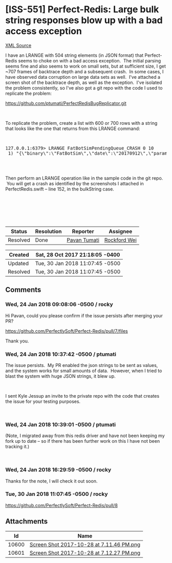 # [ISS-551] Perfect-Redis:  Large bulk string responses blow up with a bad access exception

[XML Source](../xml/ISS-551.xml)
<p><p>I have an LRANGE with 504 string elements (in JSON format) that Perfect-Redis seems to choke on with a bad access exception.  The initial parsing seems fine and also seems to work on small sets, but at sufficient size, I get ~707 frames of backtrace depth and a subsequent crash.  In some cases, I have observed data corruption on large data sets as well.  I've attached a screen shot of the backtrace depth, as well as the exception.  I've isolated the problem consistently, so I've also got a git repo with the code I used to replicate the problem:</p>

<p><a href="https://github.com/ptumati/PerfectRedisBugReplicator.git" class="external-link" rel="nofollow">https://github.com/ptumati/PerfectRedisBugReplicator.git</a></p>

<p> </p>

<p>To replicate the problem, create a list with 600 or 700 rows with a string that looks like the one that returns from this LRANGE command:</p>

<p> </p>
<div class="preformatted panel" style="border-width: 1px;"><div class="preformattedContent panelContent">
<pre>127.0.0.1:6379&gt; LRANGE FatBotSimPendingQueue_CRASH 0 10
 1) "{\"binary\":\"FatBotSim\",\"date\":\"20170912\",\"parameters\":[\"--symbol=PG\",\"--db=20170912_PG\",\"--date=20170912\",\"--preset=0\",\"--outliermode=0\"]}"
 
</pre>
</div></div>
<p> </p>

<p>Then perform an LRANGE operation like in the sample code in the git repo.  You will get a crash as identified by the screenshots I attached in PerfectRedis.swift – line 152, in the bulkString case.</p>

<p> </p>

<p> </p>

<p> </p></p>





Status|Resolution|Reporter|Assignee
------|----------|--------|--------
Resolved|Done|[Pavan Tumati](ptumati)|[Rockford Wei]($rocky)





Created|Sat, 28 Oct 2017 21:18:05 -0400
-------|--------------
Updated|Tue, 30 Jan 2018 11:07:45 -0500
Resolved|Tue, 30 Jan 2018 11:07:45 -0500


## Comments




### Wed, 24 Jan 2018 09:08:06 -0500 / rocky 

<p><p>Hi Pavan, could you please confirm if the issue persists after merging your PR?</p>

<p><a href="https://github.com/PerfectlySoft/Perfect-Redis/pull/7/files" class="external-link" rel="nofollow">https://github.com/PerfectlySoft/Perfect-Redis/pull/7/files</a></p>

<p>Thank you.</p></p>


### Wed, 24 Jan 2018 10:37:42 -0500 / ptumati 

<p><p>The issue persists.  My PR enabled the json strings to be sent as values, and the system works for small amounts of data.  However, when I tried to blast the system with huge JSON strings, it blew up.</p>

<p> </p>

<p>I sent Kyle Jessup an invite to the private repo with the code that creates the issue for your testing purposes.</p>

<p> </p></p>


### Wed, 24 Jan 2018 10:39:01 -0500 / ptumati 

<p><p>(Note, I migrated away from this redis driver and have not been keeping my fork up to date – so if there has been further work on this I have not been tracking it.)</p>

<p> </p></p>


### Wed, 24 Jan 2018 16:29:59 -0500 / rocky 

<p><p>Thanks for the note, I will check it out soon.</p></p>


### Tue, 30 Jan 2018 11:07:45 -0500 / rocky 

<p><p><a href="https://github.com/PerfectlySoft/Perfect-Redis/pull/8" class="external-link" rel="nofollow">https://github.com/PerfectlySoft/Perfect-Redis/pull/8</a></p></p>

## Attachments





Id|Name
------|------------
10600|[Screen Shot 2017-10-28 at 7.11.46 PM.png](../attachment/10600/Screen+Shot+2017-10-28+at+7.11.46+PM.png)
10601|[Screen Shot 2017-10-28 at 7.12.27 PM.png](../attachment/10601/Screen+Shot+2017-10-28+at+7.12.27+PM.png)

